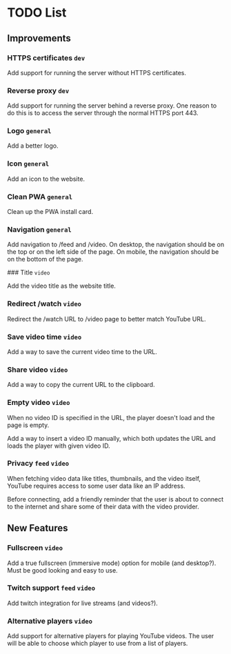 # TODO List

## Improvements

### HTTPS certificates `dev`

Add support for running the server without HTTPS certificates.

### Reverse proxy `dev`

Add support for running the server behind a reverse proxy. One reason to do this is to access the server through the normal HTTPS port 443.

### Logo `general`

Add a better logo.

### Icon `general`

Add an icon to the website.

### Clean PWA `general`

Clean up the PWA install card.

### Navigation `general`

Add navigation to /feed and /video. On desktop, the navigation should be on the top or on the left side of the page. On mobile, the navigation should be on the bottom of the page.

### Title `video`

Add the video title as the website title.

### Redirect /watch `video`

Redirect the /watch URL to /video page to better match YouTube URL.

### Save video time `video`

Add a way to save the current video time to the URL.

### Share video `video`

Add a way to copy the current URL to the clipboard.

### Empty video `video`

When no video ID is specified in the URL, the player doesn't load and the page is empty.

Add a way to insert a video ID manually, which both updates the URL and loads the player with given video ID.

### Privacy `feed` `video`

When fetching video data like titles, thumbnails, and the video itself, YouTube requires access to some user data like an IP address.

Before connecting, add a friendly reminder that the user is about to connect to the internet and share some of their data with the video provider.

## New Features

### Fullscreen `video`

Add a true fullscreen (immersive mode) option for mobile (and desktop?). Must be good looking and easy to use.

### Twitch support `feed` `video`

Add twitch integration for live streams (and videos?).

### Alternative players `video`

Add support for alternative players for playing YouTube videos. The user will be able to choose which player to use from a list of players.
